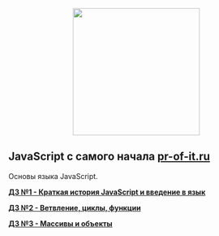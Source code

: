 <p align="center"><img src="http://pr-of-it.ru/public/courses/images/javascript-logo-whitebg.png" width="250"></p>

## JavaScript с самого начала [pr-of-it.ru](http://pr-of-it.ru/courses/js-1.html)
 Основы языка JavaScript.

**[ДЗ №1 - Краткая история JavaScript и введение в язык](https://github.com/skiphog/profit-js/blob/master/1.js)**

**[ДЗ №2 - Ветвление, циклы, функции](https://github.com/skiphog/profit-js/blob/master/2.js)**

**[ДЗ №3 - 	Массивы и объекты](https://github.com/skiphog/profit-js/blob/master/3.js)**